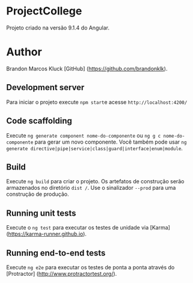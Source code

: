 # ProjectCollege

Projeto criado na versão 9.1.4 do Angular.

# Author

Brandon Marcos Kluck [GitHub] (https://github.com/brandonklk).

## Development server

Para iniciar o projeto execute `npm start`e acesse `http://localhost:4200/`


## Code scaffolding

Execute `ng generate component nome-do-componente` ou `ng g c nome-do-componente` para gerar um novo componente. Você também pode usar `ng generate directive|pipe|service|class|guard|interface|enum|module`.

## Build

Execute `ng build` para criar o projeto. Os artefatos de construção serão armazenados no diretório `dist /`. Use o sinalizador `--prod` para uma construção de produção.

## Running unit tests

Execute o `ng test` para executar os testes de unidade via [Karma] (https://karma-runner.github.io).

## Running end-to-end tests

Execute `ng e2e` para executar os testes de ponta a ponta através do [Protractor] (http://www.protractortest.org/).

